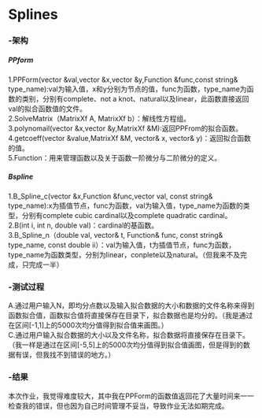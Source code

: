 # Splines

### -架构

##### PPform
1.PPForm(vector<double> &val,vector<double> &x,vector<double> &y,Function &func,const string& type_name):val为输入值，x和y分别为节点的值，func为函数，type_name为函数的类别，分别有complete、not a knot、natural以及linear，此函数直接返回val的拟合函数值的文件。  
2.SolveMatrix（MatrixXf A, MatrixXf b）：解线性方程组。  
3.polynomail(vector<double> &x,vector<double> &y,MatrixXf &M):返回PPFrom的拟合函数。  
4.getcoeff(vector<double> &value,MatrixXf &M, vector<double>& x, vector<double>& y)：返回拟合函数的值。  
5.Function：用来管理函数以及关于函数一阶微分与二阶微分的定义。  

##### Bspline
1.B_Spline_c(vector<double> &x,Function &func,vector<double> val, const string& type_name):x为插值节点，func为函数，val为输入值，type_name为函数的类型，分别有complete cubic cardinal以及complete quadratic cardinal。  
2.B(int i, int n, double val)：cardinal的基函数。  
3.B_Spline_n（double val, vector<double>& t, Function& func, const string& type_name, const double ii）：val为输入值，t为插值节点，func为函数，type_name为函数类型，分别为linear，conplete以及natural。（但我来不及完成，只完成一半）  
  
 
### -测试过程
A.通过用户输入N，即均分点数以及输入拟合数据的大小和数据的文件名称来得到函数拟合值，函数拟合值将直接保存在目录下，拟合数据也是均分的。（我是通过在区间[-1,1]上的5000次均分值得到拟合值来画图。）  
C.通过用户输入拟合数据的大小以及文件名称，拟合数据将直接保存在目录下。（我一样是通过在区间[-5,5]上的5000次均分值得到拟合值画图，但是得到的数据有误，但我找不到错误的地方。）  


### -结果
本次作业，我觉得难度较大，其中我在PPForm的函数值返回花了大量时间来一一检查我的错误，但也因为自己时间管理不妥当，导致作业无法如期完成。
